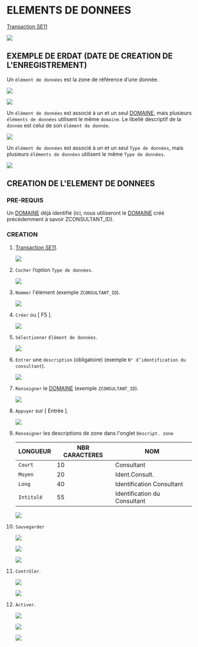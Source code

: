 # ELEMENTS DE DONNEES

[Transaction SE11](./02_SE11.md)

![](../assets/images/ELEMENTS_DE_DONNEES_001.jpg)

## EXEMPLE DE ERDAT (DATE DE CREATION DE L'ENREGISTREMENT)

Un `élément de données` est la zone de référence d’une donnée. ​

![](../assets/images/ELEMENTS_DE_DONNEES_002.jpg)

![](../assets/images/ELEMENTS_DE_DONNEES_003.jpg)

Un `élément de données` est associé à un et un seul [DOMAINE](./04_DOMAINES.md), mais plusieurs `éléments de données` utilisent le même `domaine`. Le libellé descriptif de la `donnée` est celui de son `élément de donnée`.​

![](../assets/images/ELEMENTS_DE_DONNEES_004.jpg)

Un `élément de données` est associé à un et un seul `Type de données`, mais plusieurs `éléments de données` utilisent le même `Type de données`.

![](../assets/images/ELEMENTS_DE_DONNEES_005.jpg)

## CREATION DE L'ELEMENT DE DONNEES

### PRE-REQUIS

Un [DOMAINE](./04_DOMAINES.md) déjà identifié (ici, nous utiliseront le [DOMAINE](./04_DOMAINES.md) créé précédemment à savoir ZCONSULTANT_ID).

### CREATION

1. [Transaction SE11](./02_SE11.md).

      ![](../assets/images/ELEMENTS_DE_DONNEES_006.jpg)

2. `Cocher` l’option `Type de données`.

      ![](../assets/images/ELEMENTS_DE_DONNEES_007.jpg)

3. `Nommer` l'élément (exemple `ZCONSULTANT_ID`).

      ![](../assets/images/ELEMENTS_DE_DONNEES_008.jpg)

4. `Créer` ou [ F5 ].

      ![](../assets/images/ELEMENTS_DE_DONNEES_009.jpg)

5. `Sélectionner` `Elément de données`.

      ![](../assets/images/ELEMENTS_DE_DONNEES_010.jpg)

6. `Entrer` une `description` (obligatoire) (exemple `N° d’identification du consultant`).

      ![](../assets/images/ELEMENTS_DE_DONNEES_011.jpg)

7. `Renseigner` le [DOMAINE](./04_DOMAINES.md) (exemple `ZCONSULTANT_ID`).

      ![](../assets/images/ELEMENTS_DE_DONNEES_012.jpg)

8. `Appuyer` sur [ Entrée ].

      ![](../assets/images/ELEMENTS_DE_DONNEES_013.jpg)

9. `Renseigner` les descriptions de zone dans l'onglet `Descript. zone`

   | LONGUEUR   | NBR CARACTERES | NOM                          |
   | ---------- | -------------- | ---------------------------- |
   | `Court`    | 10             | Consultant                   |
   | `Moyen`    | 20             | Ident.Consult.               |
   | `Long`     | 40             | Identification Consultant    |
   | `Intitulé` | 55             | Identification du Consultant |

      ![](../assets/images/ELEMENTS_DE_DONNEES_014.jpg)

10. `Sauvegarder`

      ![](../assets/images/ELEMENTS_DE_DONNEES_015.jpg)

      ![](../assets/images/ELEMENTS_DE_DONNEES_016.jpg)

      ![](../assets/images/ELEMENTS_DE_DONNEES_017.jpg)

11. `Contrôler`.

      ![](../assets/images/ELEMENTS_DE_DONNEES_018.jpg)

      ![](../assets/images/ELEMENTS_DE_DONNEES_019.jpg)

12. `Activer`.

      ![](../assets/images/ELEMENTS_DE_DONNEES_020.jpg)

      ![](../assets/images/ELEMENTS_DE_DONNEES_021.jpg)

      ![](../assets/images/ELEMENTS_DE_DONNEES_022.jpg)
